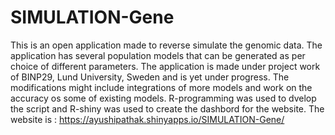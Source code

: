 # SIMULATION-Gene
This is an open application made to reverse simulate the genomic data. The application has several population models that can be generated as per choice of different parameters. 
The application is made under project work of BINP29, Lund University, Sweden and is yet under progress. 
The modifications might include integrations of more models and work on the accuracy os some of existing models.
R-programming was used to dvelop the script and R-shiny was used to create the dashbord for the website.
The website is : https://ayushipathak.shinyapps.io/SIMULATION-Gene/

